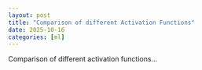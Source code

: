 ```yaml
---
layout: post
title: "Comparison of different Activation Functions"
date: 2025-10-16
categories: [ml]
---
```


Comparison of different activation functions...
